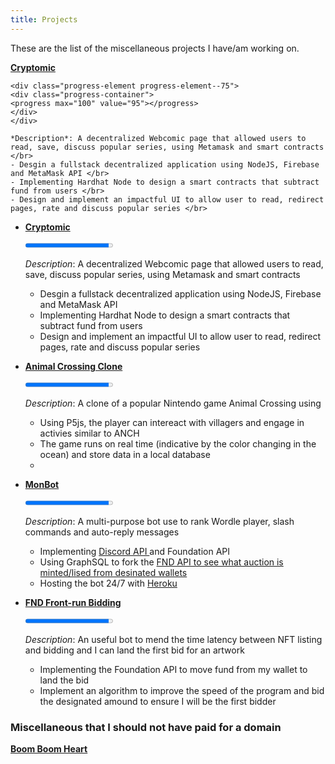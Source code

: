 ```yaml
---
title: Projects
---
```


These are the list of the miscellaneous projects I have/am working on.


<a href="" target="_blank" rel="noopener"> **Cryptomic** </a>


    <div class="progress-element progress-element--75">
    <div class="progress-container">
    <progress max="100" value="95"></progress>
    </div>
    </div>
 
    *Description*: A decentralized Webcomic page that allowed users to read, save, discuss popular series, using Metamask and smart contracts </br>
    - Desgin a fullstack decentralized application using NodeJS, Firebase and MetaMask API </br>
    - Implementing Hardhat Node to design a smart contracts that subtract fund from users </br>
    - Design and implement an impactful UI to allow user to read, redirect pages, rate and discuss popular series </br>
    
- <a href="" target="_blank" rel="noopener"> **Cryptomic** </a>


    <div class="progress-element progress-element--75">
    <div class="progress-container">
    <progress max="100" value="95"></progress>
    </div>
    </div>
 
    *Description*: A decentralized Webcomic page that allowed users to read, save, discuss popular series, using Metamask and smart contracts </br>
    - Desgin a fullstack decentralized application using NodeJS, Firebase and MetaMask API </br>
    - Implementing Hardhat Node to design a smart contracts that subtract fund from users </br>
    - Design and implement an impactful UI to allow user to read, redirect pages, rate and discuss popular series </br>

- <a href="https://monmon06.github.io/major-project/" target="_blank" rel="noopener"> **Animal Crossing Clone** </a>
    <div class="progress-element progress-element--100">
    <div class="progress-container">
    <progress max="100" value="95"></progress>
    </div>
    </div>
 
   *Description*: A clone of a popular Nintendo game Animal Crossing using </br>
    - Using P5js, the player can intereact with villagers and engage in activies similar to ANCH </br>
    - The game runs on real time (indicative by the color changing in the ocean) and store data in a local database </br>
    -  </br>


- <a href="https://github.com/monmon0/monBot" target="_blank" rel="noopener"> **MonBot** </a>
    <div class="progress-element progress-element--100">
    <div class="progress-container">
    <progress max="100" value="95"></progress>
    </div>
    </div>
 
    *Description*: A multi-purpose bot use to rank Wordle  player, slash commands and auto-reply messages</br>
    - Implementing <a href="https://discord.com/developers/docs"> Discord API </a> and Foundation API  </br>
    - Using GraphSQL to fork the <a href="https://foundation.app/"> FND API to see what auction is minted/lised from desinated wallets</a> </br>
    - Hosting the bot 24/7 with <a href="https://www.heroku.com/">Heroku</a> </br>



- <a href="">   **FND Front-run Bidding** </a> <br>
    <div class="progress-element progress-element--100">
    <div class="progress-container">
    <progress max="100" value="95"></progress>
    </div>
    </div>
 
    *Description*: An useful bot to mend the time latency between NFT listing and bidding and I can land the first bid for an artwork</br>
    - Implementing the Foundation API to move fund from my wallet to land the bid </br>
    - Implement an algorithm to improve the speed of the program and bid the designated amound to ensure I will be the first bidder </br>
   

### Miscellaneous that I should not have paid for a domain
<a href="https://monmon0.github.io/th--khoa-l-/">   **Boom Boom Heart** </a> <br>




